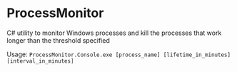 # ProcessMonitor

C# utility to monitor Windows processes and kill the processes that work longer than the threshold specified

Usage:
`ProcessMonitor.Console.exe [process_name] [lifetime_in_minutes] [interval_in_minutes]`
